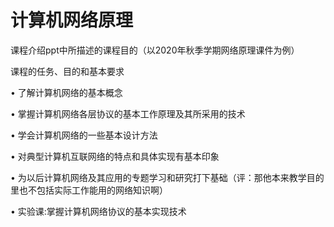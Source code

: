 # 计算机网络原理

课程介绍ppt中所描述的课程目的（以2020年秋季学期网络原理课件为例）

 课程的任务、目的和基本要求
 
• 了解计算机网络的基本概念

• 掌握计算机网络各层协议的基本工作原理及其所采用的技术

• 学会计算机网络的一些基本设计方法

• 对典型计算机互联网络的特点和具体实现有基本印象

• 为以后计算机网络及其应用的专题学习和研究打下基础（评：那他本来教学目的里也不包括实际工作能用的网络知识啊）

• 实验课:掌握计算机网络协议的基本实现技术
